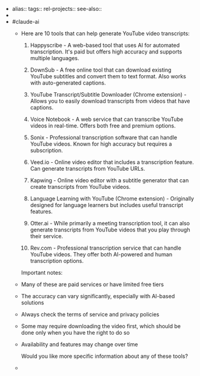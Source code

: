 - alias::
  tags::
  rel-projects::
  see-also::
-
- #claude-ai
	- Here are 10 tools that can help generate YouTube video transcripts:
	  
	  1. Happyscribe - A web-based tool that uses AI for automated transcription. It's paid but offers high accuracy and supports multiple languages.
	  
	  2. DownSub - A free online tool that can download existing YouTube subtitles and convert them to text format. Also works with auto-generated captions.
	  
	  3. YouTube Transcript/Subtitle Downloader (Chrome extension) - Allows you to easily download transcripts from videos that have captions.
	  
	  4. Voice Notebook - A web service that can transcribe YouTube videos in real-time. Offers both free and premium options.
	  
	  5. Sonix - Professional transcription software that can handle YouTube videos. Known for high accuracy but requires a subscription.
	  
	  6. Veed.io - Online video editor that includes a transcription feature. Can generate transcripts from YouTube URLs.
	  
	  7. Kapwing - Online video editor with a subtitle generator that can create transcripts from YouTube videos.
	  
	  8. Language Learning with YouTube (Chrome extension) - Originally designed for language learners but includes useful transcript features.
	  
	  9. Otter.ai - While primarily a meeting transcription tool, it can also generate transcripts from YouTube videos that you play through their service.
	  
	  10. Rev.com - Professional transcription service that can handle YouTube videos. They offer both AI-powered and human transcription options.
	  
	  Important notes:
	- Many of these are paid services or have limited free tiers
	- The accuracy can vary significantly, especially with AI-based solutions
	- Always check the terms of service and privacy policies
	- Some may require downloading the video first, which should be done only when you have the right to do so
	- Availability and features may change over time
	  
	  Would you like more specific information about any of these tools?
	-